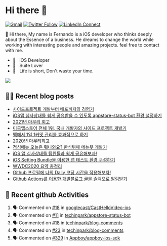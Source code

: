 

# Hi there :wave: 

[![Gmail](https://img.shields.io/badge/%20-Send%20Mail-black?color=14171A&labelColor=ef5350&logo=gmail&logoColor=ffffff)](mailto:fernando@kakao.com?subject=From%20GitHub&cc=fernando@kakao.com&body=Hi,%20there.%20Found%20you%20from%20GitHub.)
[![Twitter Follow](https://img.shields.io/badge/dynamic/json.svg?color=14171A&labelColor=37474f&logo=twitter&logoColor=4fc3f7&label=&query=%24[0].followers_count&url=https%3A%2F%2Fcdn.syndication.twimg.com%2Fwidgets%2Ffollowbutton%2Finfo.json%3Fscreen_names%3Dtechinpark&suffix=%20Followers)](https://twitter.com/techinpark)
[![LinkedIn Connect](https://img.shields.io/badge/%20-Connect-black?color=14171A&labelColor=212121&logo=linkedin&logoColor=ffffff)](https://www.linkedin.com/in/techin-park-10b00732/)

:wave: Hi there, My name is Fernando is a iOS developer who thinks deeply about the Essence of a business. He dreams to change the world while working with interesting people and amazing projects. feel free to contact with me. 

- 📱 &nbsp; iOS Developer
- 👔 &nbsp; Suite Lover 
- 🚀 &nbsp; Life is short, Don't waste your time.

<a href="https://opgc.me/#/users/techinpark" target="_blank"><img src="https://api.opgc.me/githubs/users/techinpark/tag/?border=normal" /></a>

## ✍🏻  Recent blog posts
- [사이드프로젝트 개발부터 배포까지의 경험기](https://fernando.kr/general/2022-03-13-side-project/)
- [iOS앱 심사상태를 쉽게 공유받을 수 있도록 appstore-status-bot 환경 설정하기](https://fernando.kr/develop/2022-02-13-appstore-status-bot-usage/)
- [2021년 마무리 회고](https://fernando.kr/general/2021-12-31-finish-review/)
- [미국앱스토어 전체 1위, 국내 개발자의 사이드 프로젝트 개발기](https://fernando.kr/general/2021-06-01-appstore-experience-review/)
- [맥에서 1일 1커밋 관리를 효과적으로 하기](https://fernando.kr/develop/2021-02-03-github-jandi-statusbar/)
- [2020년 마무리회고](https://fernando.kr/general/2020-12-30-finish-review/)
- [점심메뉴 오늘은 뭐나와요? 한식뷔페 메뉴봇 개발기](https://fernando.kr/general/2020-11-10-pangyo-lunch-story/)
- [iOS 앱 심사상태를 팀원들과 쉽게 공유해보자!](https://fernando.kr/ios/2020-11-08-ios-appstore-status-bot/)
- [iOS Setting Bundle을 이용한 앱 테스트 환경 구성하기](https://fernando.kr/ios/2020-07-29-ios-setting-bundle/)
- [WWDC2020 요약 총정리](https://fernando.kr/ios/2020-06-23-wwdc-report/)
- [Github 프로필에 나의 Daliy 코딩 시간을 적용해보자!](https://fernando.kr/develop/2020-05-02-github-gist-posting/)
- [Github Actions를 이용한 개발블로그 글을 슬랙으로 알림받기](https://fernando.kr/develop/2020-04-26-develop-slack-bot/)

## 🚀  Recent github Activities
<!--START_SECTION:activity-->
1. 🗣 Commented on [#18](https://github.com/googlecast/CastHelloVideo-ios/issues/18) in [googlecast/CastHelloVideo-ios](https://github.com/googlecast/CastHelloVideo-ios)
2. 🗣 Commented on [#11](https://github.com/techinpark/appstore-status-bot/issues/11) in [techinpark/appstore-status-bot](https://github.com/techinpark/appstore-status-bot)
3. 🗣 Commented on [#18](https://github.com/techinpark/blog-comments/issues/18) in [techinpark/blog-comments](https://github.com/techinpark/blog-comments)
4. 🗣 Commented on [#23](https://github.com/techinpark/blog-comments/issues/23) in [techinpark/blog-comments](https://github.com/techinpark/blog-comments)
5. 🗣 Commented on [#329](https://github.com/Appboy/appboy-ios-sdk/issues/329) in [Appboy/appboy-ios-sdk](https://github.com/Appboy/appboy-ios-sdk)
<!--END_SECTION:activity-->

